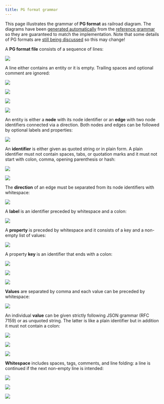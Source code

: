 ```yaml
---
title: PG format grammar
---
```


This page illustrates the grammar of **PG format** as railroad diagram. The diagrams have been [generated automatically](https://github.com/peggyjs/peggy-tracks) from the [reference grammar](../src/pg.pegjs) so they are guaranteed to match the implementation. Note that some details of PG formats are [still being discussed](https://github.com/g2glab/pg-formatter/discussions) so this may change!

A **PG format file** consists of a sequence of lines:

![](PG.svg)

A line either contains an entity or it is empty. Trailing spaces and optional comment are ignored:

![](line.svg)

![](trailingSpace.svg)

![](empty.svg)

![](comment.svg)

An entity is either a **node** with its node identifier or an **edge** with two node identifiers connected via a direction. Both nodes and edges can be followed by optional labels and properties:

![](entity.svg)

An **identifier** is either given as quoted string or in plain form. A plain identifier must not contain spaces, tabs, or quotation marks and it must not start with colon, comma, opening parenthesis or hash:

![](identifier.svg)

![](plainIdentifier-1.svg)

The **direction** of an edge must be separated from its node identifiers with whitespace:

![](direction.svg)

A **label** is an identifier preceded by whitespace and a colon:

![](label.svg)

A **property** is preceded by whitespace and it consists of a key and a non-empty list of values:

![](property.svg)

A property **key** is an identifier that ends with a colon:

![](key.svg)

![](nameStart.svg)

![](nameChar.svg)

**Values** are separated by comma and each value can be preceded by whitespace:

![](values.svg)

An individual **value** can be given strictly following JSON grammar (RFC 7159)
or as unquoted string. The latter is like a plain identifier but in addition it
must not contain a colon:

![](value-1.svg)

![](number-2.svg)

![](quotedString-4.svg)

**Whitespace** includes spaces, tags, comments, and line folding: a line is
continued if the next non-empty line is intended:

![](space.svg)

![](whiteSpace.svg)

![](folding.svg)


